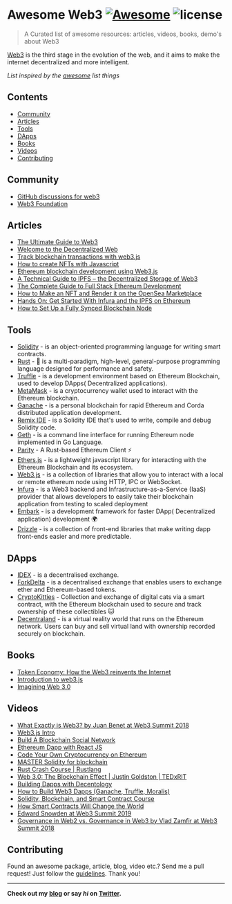 # Awesome Web3 [![Awesome][awesome-src]][awesome-href] ![license][license-src]

> A Curated list of awesome resources: articles, videos, books, demo's about Web3

[Web3](https://github.com/cloudinary) is the third stage in the evolution of the web, and it aims to make the internet decentralized and more intelligent.

_List inspired by the [awesome](https://github.com/sindresorhus/awesome) list things_

## Contents

- [Community](#community)
- [Articles](#articles)
- [Tools](#tools)
- [DApps](#dapps)
- [Books](#books)
- [Videos](#videos)
- [Contributing](#contributing)

## Community

- [GitHub discussions for web3](https://github.com/search?q=web3&type=discussions)
- [Web3 Foundation](https://web3.foundation/)

## Articles

- [The Ultimate Guide to Web3](https://moralis.io/the-ultimate-guide-to-web3-what-is-web3/)
- [Welcome to the Decentralized Web](https://medium.com/geekculture/welcome-to-the-decentralized-web-e56b4a27b6c2)
- [Track blockchain transactions with web3.js](https://medium.com/pixelpoint/track-blockchain-transactions-like-a-boss-with-web3-js-c149045ca9bf)
- [How to create NFTs with Javascript](https://blog.logrocket.com/how-to-create-nfts-with-javascript/)
- [Ethereum blockchain development using Web3.js](https://blog.logrocket.com/ethereum-blockchain-development-using-web3-js/)
- [A Technical Guide to IPFS – the Decentralized Storage of Web3](https://www.freecodecamp.org/news/technical-guide-to-ipfs-decentralized-storage-of-web3/)
- [The Complete Guide to Full Stack Ethereum Development](https://www.freecodecamp.org/news/full-stack-ethereum-development/)
- [How to Make an NFT and Render it on the OpenSea Marketplace](https://www.freecodecamp.org/news/how-to-make-an-nft-and-render-on-opensea-marketplace/)
- [Hands On: Get Started With Infura and the IPFS on Ethereum](https://www.freecodecamp.org/news/hands-on-get-started-with-infura-and-ipfs-on-ethereum-b63635142af0/)
- [How to Set Up a Fully Synced Blockchain Node](https://www.freecodecamp.org/news/ethereum-69-how-to-set-up-a-fully-synced-blockchain-node-in-10-mins-f6318d7aad40/)

## Tools

- [Solidity](https://docs.soliditylang.org/) - is an object-oriented programming language for writing smart contracts.
- [Rust](https://www.rust-lang.org/) - 🦀 is a multi-paradigm, high-level, general-purpose programming language designed for performance and safety.
- [Truffle](https://www.trufflesuite.com/) - is a development environment based on Ethereum Blockchain, used to develop DApps(
  Decentralized applications).
- [MetaMask](https://metamask.io/) - is a cryptocurrency wallet used to interact with the Ethereum blockchain.
- [Ganache](https://www.trufflesuite.com/ganache) - is a personal blockchain for rapid Ethereum and Corda distributed application development.
- [Remix IDE](https://remix.ethereum.org/) - is a Solidity IDE that's used to write, compile and debug Solidity code.
- [Geth](https://geth.ethereum.org/) - is a command line interface for running Ethereum node implemented in Go Language.
- [Parity](https://www.parity.io/technologies/ethereum/) - A Rust-based Ethereum Client ⚡
- [Ethers.js](https://docs.ethers.io/v5/) - is a lightweight javascript library for interacting with the Ethereum Blockchain and its ecosystem.
- [Web3.js](https://web3js.readthedocs.io/) - is a collection of libraries that allow you to interact with a local or remote ethereum node using HTTP, IPC or WebSocket.
- [Infura](https://infura.io/) - is a Web3 backend and Infrastructure-as-a-Service (IaaS) provider that allows developers to easily take their blockchain application from testing to scaled deployment
- [Embark](https://framework.embarklabs.io/) - is a development framework for faster DApp(
  Decentralized application) development 🌍
- [Drizzle](https://www.trufflesuite.com/drizzle) - is a collection of front-end libraries that make writing dapp front-ends easier and more predictable.

## DApps

- [IDEX](https://idex.io/) - is a decentralised exchange.
- [ForkDelta](https://forkdelta.app/) - is a decentralised exchange that enables users to exchange ether and Ethereum-based tokens.
- [CryptoKitties](https://www.cryptokitties.co/) - Collection and exchange of digital cats via a smart contract, with the Ethereum blockchain used to secure and track ownership of these collectibles 🐱
- [Decentraland](https://decentraland.org/) - is a virtual reality world that runs on the Ethereum network. Users can buy and sell virtual land with ownership recorded securely on blockchain.

## Books

- [Token Economy: How the Web3 reinvents the Internet](https://www.amazon.com/Token-Economy-Web3-reinvents-Internet/dp/3982103819)
- [Introduction to web3.js](https://www.oreilly.com/library/view/building-blockchain-projects/9781787122147/94371fe3-0413-453a-8ad2-13972485b8ce.xhtml)
- [Imagining Web 3.0](https://www.amazon.com/Imagining-Web-3-0-Lee-Roy-Chetty-ebook/dp/B006GOTC9Y)

## Videos

- [What Exactly is Web3? by Juan Benet at Web3 Summit 2018](https://www.youtube.com/watch?v=l44z35vabvA)
- [Web3.js Intro](https://www.youtube.com/watch?v=t3wM5903ty0&t=572s)
- [Build A Blockchain Social Network](https://www.youtube.com/watch?v=vnwepYrjXOg&list=PLS5SEs8ZftgXDYtXZIhYBl18frMt2yWZW)
- [Ethereum Dapp with React JS](https://www.youtube.com/watch?v=AiWkkj8lSTc&list=PLS5SEs8ZftgVI1LeNhgYO1Y1Gd2hhPc3F)
- [Code Your Own Cryptocurrency on Ethereum](https://www.youtube.com/watch?v=XdKv5uwEk5A&list=PLS5SEs8ZftgWFuKg2wbm_0GLV0Tiy1R-n)
- [MASTER Solidity for blockchain](https://www.youtube.com/watch?v=pqxNmdwEHio&list=PLS5SEs8ZftgVnWHv2_mkvJjn5HBOkde3g)
- [Rust Crash Course | Rustlang](https://www.youtube.com/watch?v=zF34dRivLOw&t=1129s)
- [Web 3.0: The Blockchain Effect | Justin Goldston | TEDxRIT](https://www.youtube.com/watch?v=D8NwwFv7kBA)
- [Building Dapps with Decentology](https://www.youtube.com/watch?v=woAnoYl8umY&t=902s)
- [How to Build Web3 Dapps (Ganache, Truffle, Moralis)](https://www.youtube.com/watch?v=hy7jCQdC2Wg)
- [Solidity, Blockchain, and Smart Contract Course](https://www.youtube.com/watch?v=M576WGiDBdQ)
- [How Smart Contracts Will Change the World](https://www.youtube.com/watch?v=pA6CGuXEKtQ)
- [Edward Snowden at Web3 Summit 2019](https://www.youtube.com/watch?v=pXksLYW4380)
- [Governance in Web2 vs. Governance in Web3 by Vlad Zamfir at Web3 Summit 2018](https://www.youtube.com/watch?v=lLMVkmSTwho)

## Contributing

Found an awesome package, article, blog, video etc.? Send me a pull request! Just follow the [guidelines](/CONTRIBUTING.md). Thank you!

---

**Check out my [blog](https://enochchejieh.netlify.app/writing) or say _hi_ on [Twitter](https://twitter.com/enochchejieh).**

[awesome-src]: https://cdn.rawgit.com/sindresorhus/awesome/d7305f38d29fed78fa85652e3a63e154dd8e8829/media/badge.svg
[awesome-href]: https://github.com/sindresorhus/awesome
[license-src]: https://img.shields.io/github/license/mashape/apistatus.svg
